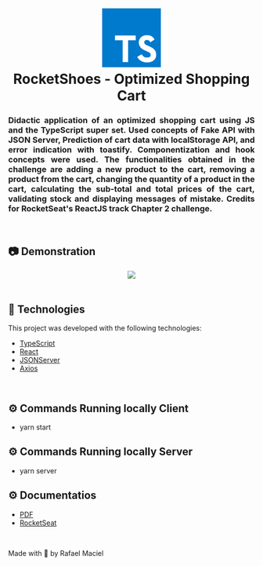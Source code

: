 <h1 align="center">
  <img alt="" title="typescript fundamentals" src=".github/demonstration_aplication.png" width="120px" />
  <br>
  RocketShoes - Optimized Shopping Cart 
</h1>


<h3 align="justify">
Didactic application of an optimized shopping cart using JS and the TypeScript super set. Used concepts of Fake API with JSON Server, Prediction of cart data with localStorage API, and error indication with toastify. Componentization and hook concepts were used. The functionalities obtained in the challenge are adding a new product to the cart, removing a product from the cart, changing the quantity of a product in the cart, calculating the sub-total and total prices of the cart, validating stock and displaying messages of mistake. Credits for RocketSeat's ReactJS track Chapter 2 challenge.
</h3>
<br>

## 📷 Demonstration

<div align="center" >
<h4 align="left"></h4>
  <img src=".github/demostration_aplication_1.gif">
</div>
<br>

## 🚀 Technologies

This project was developed with the following technologies:

- [TypeScript](https://www.typescriptlang.org/docs/)
- [React](https://reactjs.org/)
- [JSONServer](https://github.com/typicode/json-server)
- [Axios](https://axios-http.com/docs/intro)

<br>

## ⚙ Commands Running locally Client
- yarn start

## ⚙ Commands Running locally Server
- yarn server

## ⚙ Documentatios
- <a href=".github/Documentation.pdf">PDF</a>
- [RocketSeat](https://www.notion.so/Desafio-01-Criando-um-hook-de-carrinho-de-compras-5769216778794019a83f544e79167b12)
<br>

Made with 💜 by Rafael Maciel
